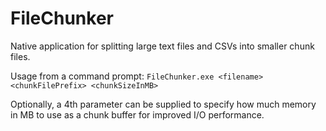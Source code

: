 # FileChunker
Native application for splitting large text files and CSVs into smaller chunk files.

Usage from a command prompt:
```FileChunker.exe <filename> <chunkFilePrefix> <chunkSizeInMB>```

Optionally, a 4th parameter can be supplied to specify how much memory in MB to use as a chunk buffer for improved I/O performance.
